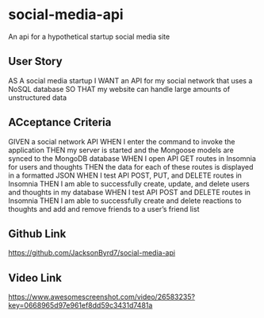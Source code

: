 # social-media-api
An api for a hypothetical startup social media site

## User Story
AS A social media startup
I WANT an API for my social network that uses a NoSQL database
SO THAT my website can handle large amounts of unstructured data

## ACceptance Criteria
GIVEN a social network API
WHEN I enter the command to invoke the application
THEN my server is started and the Mongoose models are synced to the MongoDB database
WHEN I open API GET routes in Insomnia for users and thoughts
THEN the data for each of these routes is displayed in a formatted JSON
WHEN I test API POST, PUT, and DELETE routes in Insomnia
THEN I am able to successfully create, update, and delete users and thoughts in my database
WHEN I test API POST and DELETE routes in Insomnia
THEN I am able to successfully create and delete reactions to thoughts and add and remove friends to a user’s friend list


## Github Link
https://github.com/JacksonByrd7/social-media-api

## Video Link
https://www.awesomescreenshot.com/video/26583235?key=0668965d97e961ef8dd59c3431d7481a